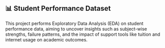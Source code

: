 ## 📊 Student Performance Dataset

This project performs Exploratory Data Analysis (EDA) on student performance data, aiming to uncover insights such as subject-wise strengths, failure patterns, and the impact of support tools like tuition and internet usage on academic outcomes.